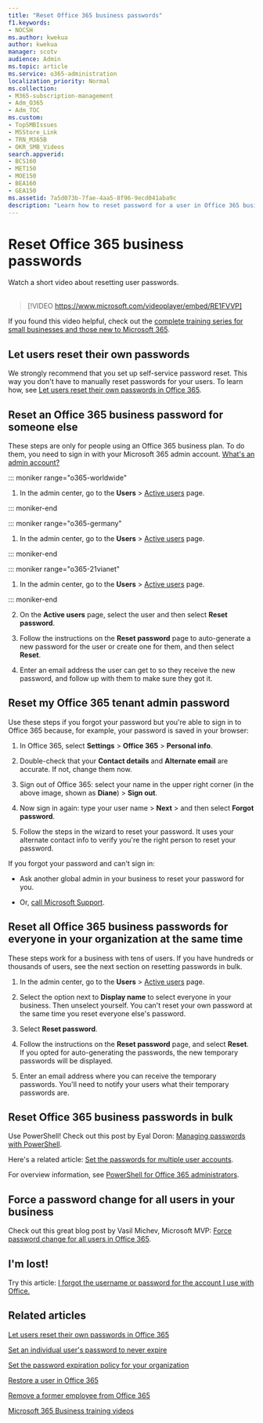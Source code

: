 ```yaml
---
title: "Reset Office 365 business passwords"
f1.keywords:
- NOCSH
ms.author: kwekua
author: kwekua
manager: scotv
audience: Admin
ms.topic: article
ms.service: o365-administration
localization_priority: Normal
ms.collection: 
- M365-subscription-management
- Adm_O365
- Adm_TOC
ms.custom:
- TopSMBIssues
- MSStore_Link
- TRN_M365B
- OKR_SMB_Videos
search.appverid:
- BCS160
- MET150
- MOE150
- BEA160
- GEA150
ms.assetid: 7a5d073b-7fae-4aa5-8f96-9ecd041aba9c
description: "Learn how to reset password for a user in Office 365 business subscription. "
---
```


# Reset Office 365 business passwords

Watch a short video about resetting user passwords.<br><br>

> [!VIDEO https://www.microsoft.com/videoplayer/embed/RE1FVVP] 

If you found this video helpful, check out the [complete training series for small businesses and those new to Microsoft 365](https://support.office.com/article/6ab4bbcd-79cf-4000-a0bd-d42ce4d12816).
  
## Let users reset their own passwords

We strongly recommend that you set up self-service password reset. This way you don't have to manually reset passwords for your users. To learn how, see [Let users reset their own passwords in Office 365](let-users-reset-passwords.md).
  
## Reset an Office 365 business password for someone else

These steps are only for people using an Office 365 business plan. To do them, you need to sign in with your Microsoft 365 admin account. [What's an admin account?](../admin-overview/admin-overview.md)

 
::: moniker range="o365-worldwide"

1. In the admin center, go to the **Users** \> <a href="https://go.microsoft.com/fwlink/p/?linkid=834822" target="_blank">Active users</a> page.

::: moniker-end

::: moniker range="o365-germany"

1. In the admin center, go to the **Users** \> <a href="https://go.microsoft.com/fwlink/p/?linkid=847686" target="_blank">Active users</a> page.

::: moniker-end

::: moniker range="o365-21vianet"

1. In the admin center, go to the **Users** \> <a href="https://go.microsoft.com/fwlink/p/?linkid=850628" target="_blank">Active users</a> page.

::: moniker-end

2. On the **Active users** page, select the user and then select **Reset password**.
    
3. Follow the instructions on the **Reset password** page to auto-generate a new password for the user or create one for them, and then select **Reset**.  
    
4. Enter an email address the user can get to so they receive the new password, and follow up with them to make sure they got it.
 
  
## Reset my Office 365 tenant admin password

Use these steps if you forgot your password but you're able to sign in to Office 365 because, for example, your password is saved in your browser: 
    
1. In Office 365, select **Settings** \> **Office 365** \> **Personal info**. 
          
2. Double-check that your **Contact details** and **Alternate email** are accurate. If not, change them now. 
        
3. Sign out of Office 365: select your name in the upper right corner (in the above image, shown as **Diane**) \> **Sign out**. 
        
4. Now sign in again: type your user name \> **Next** \> and then select **Forgot password**. 
    
5. Follow the steps in the wizard to reset your password. It uses your alternate contact info to verify you're the right person to reset your password. 
    
If you forgot your password and can't sign in: 
    
- Ask another global admin in your business to reset your password for you.
    
- Or, [call Microsoft Support](https://support.office.com/article/contact-support-for-business-products-admin-help-32a17ca7-6fa0-4870-8a8d-e25ba4ccfd4b?ui=en-US&amp;rs=en-US&amp;ad=US#ID0EAADAAA=Phone_support_). 
    
## Reset all Office 365 business passwords for everyone in your organization at the same time
<a name="bkmk_forgot"> </a>

These steps work for a business with tens of users. If you have hundreds or thousands of users, see the next section on resetting passwords in bulk.
  
1. In the admin center, go to the **Users** \> <a href="https://go.microsoft.com/fwlink/p/?linkid=834822" target="_blank">Active users</a> page.
    
2. Select the option next to **Display name** to select everyone in your business. Then unselect yourself. You can't reset your own password at the same time you reset everyone else's password.
    
3. Select **Reset password**. 

4. Follow the instructions on the **Reset password** page, and select **Reset**.  If you opted for auto-generating the passwords, the new temporary passwords will be displayed.   
    
5. Enter an email address where you can receive the temporary passwords. You'll need to notify your users what their temporary passwords are.
    

  
## Reset Office 365 business passwords in bulk
<a name="bkmk_forgot"> </a>

Use PowerShell! Check out this post by Eyal Doron: [Managing passwords with PowerShell](https://go.microsoft.com/fwlink/?linkid=853696).
  
Here's a related article: [Set the passwords for multiple user accounts](https://support.office.com/article/014fc912-bee1-461d-ad00-56b80428b907.aspx#bkmk_password).
  
For overview information, see [PowerShell for Office 365 administrators](https://support.office.com/article/40fdcbd4-c34f-42ab-8678-8b3751137ef1.aspx).
  
## Force a password change for all users in your business
<a name="bkmk_forgot"> </a>

Check out this great blog post by Vasil Michev, Microsoft MVP: [Force password change for all users in Office 365](https://go.microsoft.com/fwlink/?linkid=853693).
  
## I'm lost!
<a name="bkmk_forgot"> </a>

Try this article: [I forgot the username or password for the account I use with Office.](https://support.office.com/article/eba0b4a2-c0ae-472c-99f6-bc63ee2425a8?wt.mc_id=SCL_reset-passwords_AdmHlp)
  
## Related articles
<a name="bkmk_forgot"> </a>
  
[Let users reset their own passwords in Office 365](let-users-reset-passwords.md)

[Set an individual user's password to never expire](set-password-to-never-expire.md)

[Set the password expiration policy for your organization](../manage/set-password-expiration-policy.md)

[Restore a user in Office 365](restore-user.md)

[Remove a former employee from Office 365](remove-former-employee.md)

[Microsoft 365 Business training videos](https://support.office.com/article/6ab4bbcd-79cf-4000-a0bd-d42ce4d12816)
